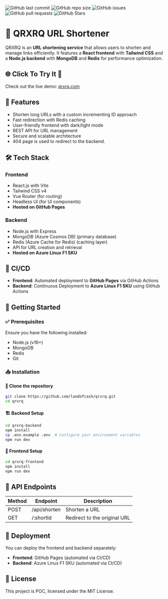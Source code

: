 ![GitHub last commit](https://img.shields.io/github/last-commit/landofcash/qrxrq)
![GitHub repo size](https://img.shields.io/github/repo-size/landofcash/qrxrq)
![GitHub issues](https://img.shields.io/github/issues/landofcash/qrxrq)
![GitHub pull requests](https://img.shields.io/github/issues-pr/landofcash/qrxrq)
![GitHub Stars](https://img.shields.io/github/stars/landofcash/qrxrq?style=social)


# 🚀 QRXRQ URL Shortener

QRXRQ is an **URL shortening service** that allows users to shorten and manage links efficiently. It features a **React frontend** with **Tailwind CSS** and a **Node.js backend** with **MongoDB** and **Redis** for performance optimization.

## 🌐 Click To Try It 👀
Check out the live demo: [qrxrq.com](https://qrxrq.com)

## 🌟 Features
- Shorten long URLs with a custom incrementing ID approach
- Fast redirection with Redis caching
- User-friendly frontend with dark/light mode
- REST API for URL management
- Secure and scalable architecture
- 404 page is used to redirect to the backend.
  
## 🛠 Tech Stack
### Frontend
- React.js with Vite 
- Tailwind CSS v4
- Vue Router (for routing)
- Headless UI (for UI components)
- **Hosted on GitHub Pages**

### Backend
- Node.js with Express
- MongoDB (Azure Cosmos DB) (primary database)
- Redis (Azure Cache for Redis) (caching layer)
- API for URL creation and retrieval
- **Hosted on Azure Linux F1 SKU**

## 🚀 CI/CD
- **Frontend**: Automated deployment to **GitHub Pages** via GitHub Actions
- **Backend**: Continuous Deployment to **Azure Linux F1 SKU** using GitHub Actions

## 📌 Getting Started

### ✅ Prerequisites
Ensure you have the following installed:
- Node.js (v16+)
- MongoDB
- Redis
- Git

### 📥 Installation
#### 🔽 Clone the repository
```sh
git clone https://github.com/landofcash/qrxrq.git
cd qrxrq
```

#### 🏗 Backend Setup
```sh
cd qrxrq-backend
npm install
cp .env.example .env  # Configure your environment variables
npm run dev
```

#### 🎨 Frontend Setup
```sh
cd qrxrq-frontend
npm install
npm run dev
```

## 📡 API Endpoints
| Method | Endpoint     | Description |
|--------|-------------|-------------|
| POST   | /api/shorten | Shorten a URL |
| GET    | /:shortId   | Redirect to the original URL |

## 🚢 Deployment
You can deploy the frontend and backend separately:
- **Frontend**: GitHub Pages (automated via CI/CD)
- **Backend**: Azure Linux F1 SKU (automated via CI/CD)

## 📜 License
This project is POC, licensed under the MIT License.

